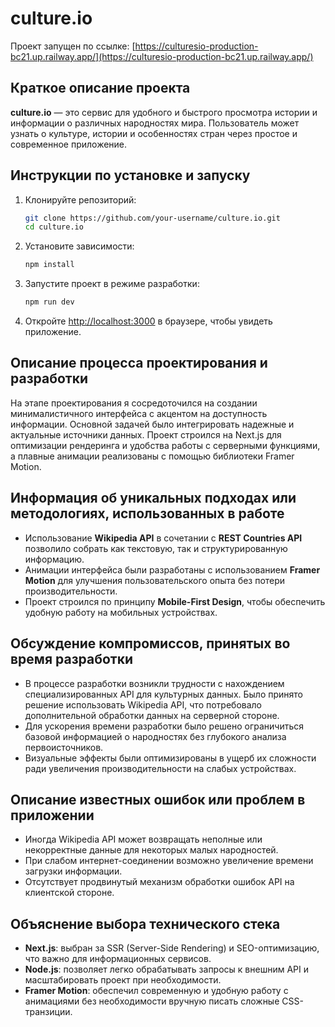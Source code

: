 # culture.io

Проект запущен по ссылке: [https://culturesio-production-bc21.up.railway.app/](https://culturesio-production-bc21.up.railway.app/)

## Краткое описание проекта
**culture.io** — это сервис для удобного и быстрого просмотра истории и информации о различных народностях мира. Пользователь может узнать о культуре, истории и особенностях стран через простое и современное приложение.

## Инструкции по установке и запуску
1. Клонируйте репозиторий:
   ```bash
   git clone https://github.com/your-username/culture.io.git
   cd culture.io
   ```
2. Установите зависимости:
   ```bash
   npm install
   ```
3. Запустите проект в режиме разработки:
   ```bash
   npm run dev
   ```
4. Откройте [http://localhost:3000](http://localhost:3000) в браузере, чтобы увидеть приложение.

## Описание процесса проектирования и разработки
На этапе проектирования я сосредоточился на создании минималистичного интерфейса с акцентом на доступность информации. Основной задачей было интегрировать надежные и актуальные источники данных. Проект строился на Next.js для оптимизации рендеринга и удобства работы с серверными функциями, а плавные анимации реализованы с помощью библиотеки Framer Motion.

## Информация об уникальных подходах или методологиях, использованных в работе
- Использование **Wikipedia API** в сочетании с **REST Countries API** позволило собрать как текстовую, так и структурированную информацию.
- Анимации интерфейса были разработаны с использованием **Framer Motion** для улучшения пользовательского опыта без потери производительности.
- Проект строился по принципу **Mobile-First Design**, чтобы обеспечить удобную работу на мобильных устройствах.

## Обсуждение компромиссов, принятых во время разработки
- В процессе разработки возникли трудности с нахождением специализированных API для культурных данных. Было принято решение использовать Wikipedia API, что потребовало дополнительной обработки данных на серверной стороне.
- Для ускорения времени разработки было решено ограничиться базовой информацией о народностях без глубокого анализа первоисточников.
- Визуальные эффекты были оптимизированы в ущерб их сложности ради увеличения производительности на слабых устройствах.

## Описание известных ошибок или проблем в приложении
- Иногда Wikipedia API может возвращать неполные или некорректные данные для некоторых малых народностей.
- При слабом интернет-соединении возможно увеличение времени загрузки информации.
- Отсутствует продвинутый механизм обработки ошибок API на клиентской стороне.

## Объяснение выбора технического стека
- **Next.js**: выбран за SSR (Server-Side Rendering) и SEO-оптимизацию, что важно для информационных сервисов.
- **Node.js**: позволяет легко обрабатывать запросы к внешним API и масштабировать проект при необходимости.
- **Framer Motion**: обеспечил современную и удобную работу с анимациями без необходимости вручную писать сложные CSS-транзиции.
